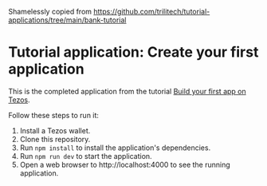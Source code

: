 Shamelessly copied from https://github.com/trilitech/tutorial-applications/tree/main/bank-tutorial

# Tutorial application: Create your first application

This is the completed application from the tutorial [Build your first app on Tezos](https://docs.tezos.com/tutorials/build-your-first-app/).

Follow these steps to run it:

1. Install a Tezos wallet.
1. Clone this repository.
1. Run `npm install` to install the application's dependencies.
1. Run `npm run dev` to start the application.
1. Open a web browser to http://localhost:4000 to see the running application.
